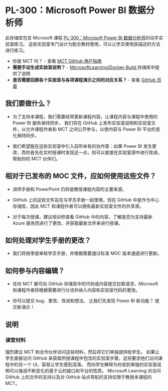 # PL-300：Microsoft Power BI 数据分析师

此存储库包含 Microsoft 课程 [PL-300：Microsoft Power BI 数据分析师](https://docs.microsoft.com/en-us/learn/certifications/courses/PL-300T00)的动手实验室练习。 这些实验室专门设计为配合教材使用，可以让学员使用其描述的方法进行练习。

- 你是 MCT 吗？ - 查看 [MCT GitHub 用户指南](https://microsoftlearning.github.io/MCT-User-Guide/)
- **需要手动生成实验室说明？** - [MicrosoftLearning/Docker-Build ](https://github.com/MicrosoftLearning/Docker-Build) 存储库中提供了说明
- **是否需要回顾各个实验室与各项课程演示之间的对应关系？** - 查看 [GitHub 页面](https://microsoftlearning.github.io/PL-300-Microsoft-Power-BI-Data-Analyst/)

## 我们要做什么？

- 为了支持本课程，我们需要经常更新课程内容，让课程内容与课程中使用的 Power BI 服务保持同步。  我们将在 GitHub 上发布实验室说明和实验室文件，以允许课程作者和 MCT 之间公开参与，以使内容与 Power BI 平台的变化保持同步。

- 我们希望能在这些实验室中引入前所未有的协作感：如果 Power BI 发生更改，而你首先在实时授课时发现这一点，则可以直接在实验室源中进行改进。  帮助你的 MCT 伙伴们。

## 相对于已发布的 MOC 文件，应如何使用这些文件？

- 讲师手册和 PowerPoint 仍将是教授课程内容的主要来源。

- GitHub 上的这些文件旨在与学员手册一起使用，但在 GitHub 中是作为中心存储库，因此 MCT 和课程作者可以拥有最新实验室文件的共享源。

- 对于每次授课，建议培训师查看 GitHub 中的内容，了解是否为支持最新 Azure 服务而进行了更改，并获取最新文件来进行授课。

## 如何处理对学生手册的更改？

- 我们将按季度审核学员手册，并根据需要通过标准 MOC 版本通道进行更新。

## 如何参与内容编辑？

- 任何 MCT 都可向 GitHub 存储库中的代码或内容提交拉取请求，Microsoft 和课程作者将根据需要进行分流并纳入内容和实验室代码的更改。

- 你可以提交 bug、更改、改进和想法。  比我们先发现 Power BI 新功能？  提交新演示！

## 说明

### 课堂材料

强烈建议 MCT 和合作伙伴访问这些材料，然后将它们单独提供给学生。  如果让学生直接访问 GitHub 来获取所授课程中包含的实验室步骤，这将要求他们访问课程中的另一个 UI，容易让学生感到混淆。 而向学生解释为何收到单独的实验室说明可以强调不断变化的基于云的接口和平台的性质。 Microsoft Learning 对访问 GitHub 上的文件的支持以及对 GitHub 站点导航的支持仅限于教授本课程的 MCT。

